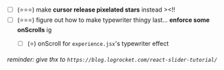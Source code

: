- [ ] (⭐⭐⭐) make **cursor release pixelated stars** instead ><!!
- [ ] (⭐⭐⭐) figure out how to make typewriter thingy last... **enforce some onScrolls** ig
    - [ ] (⭐) onScroll for `experience.jsx`'s typewriter effect


*reminder: give thx to `https://blog.logrocket.com/react-slider-tutorial/`*